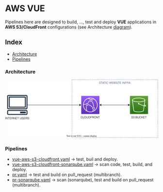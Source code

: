 # AWS VUE 
Pipelines here are designed to build, ...,  test and  deploy **VUE** applications in  **AWS S3/CloudFront** configurations (see Architecture [diagram](#architecture)).

## Index
- [Architecture](#architecture)
- [Pipelines](#pipelines)
### Architecture

![Architecture Diagram](/svg/front/aws-s3-cloudfront.svg)

### Pipelines
- [vue-aws-s3-cloudfront.yaml](./vue-aws-s3-cloudfront.yaml) -> test, buil and deploy. 
- [vue-aws-s3-cloudfront-sonarqube.yaml](./vue-aws-s3-cloudfront-sonarqube.yaml) -> scan code, test, build, and deploy.
- [pr.yaml](../../../common-pull-requests/pr.yaml) -> test and build on pull_request (multibranch).
- [pr-sonarqube.yaml](../../../common-pull-requests/pr-sonarqube.yaml) -> scan (sonarqube), test and build on pull_request (multibranch).
